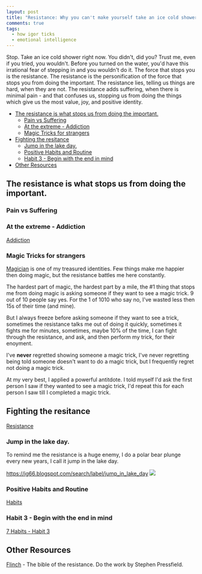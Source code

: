 ```yaml
---
layout: post
title: "Resistance: Why you can't make yourself take an ice cold shower"
comments: true
tags:
  - how igor ticks
  - emotional intelligence
---
```


Stop. Take an ice cold shower right now. You didn't, did you? Trust me, even if you tried, you wouldn't. Before you turned on the water, you'd have this irrational fear of stepping in and you wouldn't do it. The force that stops you is the resistance. The resistance is the personification of the force that stops you from doing the important. The resistance lies, telling us things are hard, when they are not. The resistance adds suffering, when there is minimal pain - and that confuses us, stopping us from doing the things which give us the most value, joy, and positive identity.

<!-- prettier-ignore-start -->
<!-- vim-markdown-toc GFM -->

- [The resistance is what stops us from doing the important.](#the-resistance-is-what-stops-us-from-doing-the-important)
    - [Pain vs Suffering](#pain-vs-suffering)
    - [At the extreme - Addiction](#at-the-extreme---addiction)
    - [Magic Tricks for strangers](#magic-tricks-for-strangers)
- [Fighting the resitance](#fighting-the-resitance)
    - [Jump in the lake day.](#jump-in-the-lake-day)
    - [Positive Habits and Routine](#positive-habits-and-routine)
    - [Habit 3 - Begin with the end in mind](#habit-3---begin-with-the-end-in-mind)
- [Other Resources](#other-resources)

<!-- vim-markdown-toc -->
<!-- prettier-ignore-end -->

## The resistance is what stops us from doing the important.

### Pain vs Suffering

### At the extreme - Addiction

[Addiction](/addiction)

### Magic Tricks for strangers

[Magician](/magic) is one of my treasured identities. Few things make me happier then doing magic, but the resistance battles me here constantly.

The hardest part of magic, the hardest part by a mile, the #1 thing that stops me from doing magic is asking someone if they want to see a magic trick. 9 out of 10 people say yes. For the 1 of 1010 who say no, I've wasted less then 15s of their time (and mine).

But I always freeze before asking someone if they want to see a trick, sometimes the resistance talks me out of doing it quickly, sometimes it fights me for minutes, sometimes, maybe 10% of the time, I can fight through the resistance, and ask, and then perform my trick, for their enoyment.

I've **never** regretted showing someone a magic trick, I've never regretting being told someone doesn't want to do a magic trick, but I frequently regret not doing a magic trick.

At my very best, I applied a powerful antitdote. I told myself I'd ask the first person I saw if they wanted to see a magic trick, I'd repeat this for each person I saw till I completed a magic trick.

## Fighting the resitance

[Resistance](/resistance)

### Jump in the lake day.

To remind me the resistance is a huge enemy, I do a polar bear plunge every new years, I call it jump in the lake day.

https://ig66.blogspot.com/search/label/jump_in_lake_day
![](http://farm8.staticflickr.com/7013/6615434129_8040468028.jpg)

### Positive Habits and Routine

[Habits](/habits)

### Habit 3 - Begin with the end in mind

[7 Habits - Habit 3](/7habits)

## Other Resources

[Flinch](https://github.com/idvorkin/blob/blob/master/books/the-flinch.pdf) - The bible of the resistance.
Do the work by Stephen Pressfield.
